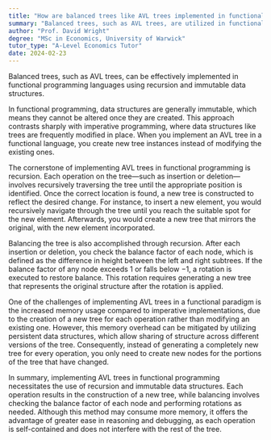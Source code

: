 ```yaml
---
title: "How are balanced trees like AVL trees implemented in functional programming?"
summary: "Balanced trees, such as AVL trees, are utilized in functional programming through recursion and the use of immutable data structures, enhancing efficiency and maintaining balance."
author: "Prof. David Wright"
degree: "MSc in Economics, University of Warwick"
tutor_type: "A-Level Economics Tutor"
date: 2024-02-23
---
```


Balanced trees, such as AVL trees, can be effectively implemented in functional programming languages using recursion and immutable data structures.

In functional programming, data structures are generally immutable, which means they cannot be altered once they are created. This approach contrasts sharply with imperative programming, where data structures like trees are frequently modified in place. When you implement an AVL tree in a functional language, you create new tree instances instead of modifying the existing ones.

The cornerstone of implementing AVL trees in functional programming is recursion. Each operation on the tree—such as insertion or deletion—involves recursively traversing the tree until the appropriate position is identified. Once the correct location is found, a new tree is constructed to reflect the desired change. For instance, to insert a new element, you would recursively navigate through the tree until you reach the suitable spot for the new element. Afterwards, you would create a new tree that mirrors the original, with the new element incorporated.

Balancing the tree is also accomplished through recursion. After each insertion or deletion, you check the balance factor of each node, which is defined as the difference in height between the left and right subtrees. If the balance factor of any node exceeds $1$ or falls below $-1$, a rotation is executed to restore balance. This rotation requires generating a new tree that represents the original structure after the rotation is applied.

One of the challenges of implementing AVL trees in a functional paradigm is the increased memory usage compared to imperative implementations, due to the creation of a new tree for each operation rather than modifying an existing one. However, this memory overhead can be mitigated by utilizing persistent data structures, which allow sharing of structure across different versions of the tree. Consequently, instead of generating a completely new tree for every operation, you only need to create new nodes for the portions of the tree that have changed.

In summary, implementing AVL trees in functional programming necessitates the use of recursion and immutable data structures. Each operation results in the construction of a new tree, while balancing involves checking the balance factor of each node and performing rotations as needed. Although this method may consume more memory, it offers the advantage of greater ease in reasoning and debugging, as each operation is self-contained and does not interfere with the rest of the tree.
    